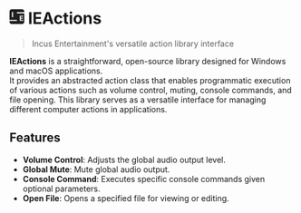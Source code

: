 # <img src="Resources/Logos/IEIcon.png" alt="IE Logo" width="26"> IEActions
>Incus Entertainment's versatile action library interface

**IEActions** is a straightforward, open-source library designed for Windows and macOS applications.  
It provides an abstracted action class that enables programmatic execution of various actions such as volume control, muting, console commands, and file opening. This library serves as a versatile interface for managing different computer actions in applications.

## Features
- **Volume Control**: Adjusts the global audio output level.
- **Global Mute**: Mute global audio output.
- **Console Command**: Executes specific console commands given optional parameters.
- **Open File**: Opens a specified file for viewing or editing.
